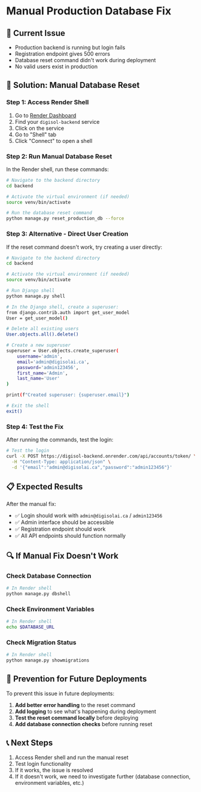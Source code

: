 # Manual Production Database Fix

## 🚨 **Current Issue**
- Production backend is running but login fails
- Registration endpoint gives 500 errors
- Database reset command didn't work during deployment
- No valid users exist in production

## 🔧 **Solution: Manual Database Reset**

### Step 1: Access Render Shell
1. Go to [Render Dashboard](https://dashboard.render.com)
2. Find your `digisol-backend` service
3. Click on the service
4. Go to "Shell" tab
5. Click "Connect" to open a shell

### Step 2: Run Manual Database Reset
In the Render shell, run these commands:

```bash
# Navigate to the backend directory
cd backend

# Activate the virtual environment (if needed)
source venv/bin/activate

# Run the database reset command
python manage.py reset_production_db --force
```

### Step 3: Alternative - Direct User Creation
If the reset command doesn't work, try creating a user directly:

```bash
# Navigate to the backend directory
cd backend

# Activate the virtual environment (if needed)
source venv/bin/activate

# Run Django shell
python manage.py shell

# In the Django shell, create a superuser:
from django.contrib.auth import get_user_model
User = get_user_model()

# Delete all existing users
User.objects.all().delete()

# Create a new superuser
superuser = User.objects.create_superuser(
    username='admin',
    email='admin@digisolai.ca',
    password='admin123456',
    first_name='Admin',
    last_name='User'
)

print(f"Created superuser: {superuser.email}")

# Exit the shell
exit()
```

### Step 4: Test the Fix
After running the commands, test the login:

```bash
# Test the login
curl -X POST https://digisol-backend.onrender.com/api/accounts/token/ \
  -H "Content-Type: application/json" \
  -d '{"email":"admin@digisolai.ca","password":"admin123456"}'
```

## 📋 **Expected Results**
After the manual fix:
- ✅ Login should work with `admin@digisolai.ca` / `admin123456`
- ✅ Admin interface should be accessible
- ✅ Registration endpoint should work
- ✅ All API endpoints should function normally

## 🔍 **If Manual Fix Doesn't Work**

### Check Database Connection
```bash
# In Render shell
python manage.py dbshell
```

### Check Environment Variables
```bash
# In Render shell
echo $DATABASE_URL
```

### Check Migration Status
```bash
# In Render shell
python manage.py showmigrations
```

## 🚀 **Prevention for Future Deployments**

To prevent this issue in future deployments:

1. **Add better error handling** to the reset command
2. **Add logging** to see what's happening during deployment
3. **Test the reset command locally** before deploying
4. **Add database connection checks** before running reset

## 📞 **Next Steps**
1. Access Render shell and run the manual reset
2. Test login functionality
3. If it works, the issue is resolved
4. If it doesn't work, we need to investigate further (database connection, environment variables, etc.)
